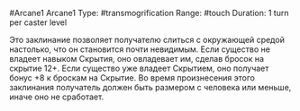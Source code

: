 #Arcane1 Arcane1
Type: #transmogrification
Range: #touch
Duration: 1 turn per caster level

Это заклинание позволяет получателю слиться с окружающей средой настолько, что он становится почти невидимым. Если существо не владеет навыком Скрытия, оно овладевает им, сделав бросок на скрытие 12+. Если существо уже владеет Скрытием, оно получает бонус +8 к броскам на Скрытие. Во время произнесения этого заклинания получатель должен быть размером с человека или меньше, иначе оно не сработает.
